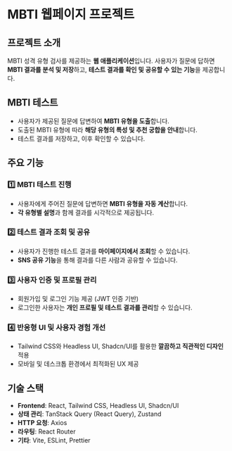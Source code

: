 # MBTI 웹페이지 프로젝트

##  프로젝트 소개
MBTI 성격 유형 검사를 제공하는 **웹 애플리케이션**입니다. 사용자가 질문에 답하면 **MBTI 결과를 분석 및 저장**하고,
**테스트 결과를 확인 및 공유할 수 있는 기능**을 제공합니다.

##  MBTI 테스트
- 사용자가 제공된 질문에 답변하여 **MBTI 유형을 도출**합니다.
- 도출된 MBTI 유형에 따라 **해당 유형의 특성 및 추천 궁합을 안내**합니다.
- 테스트 결과를 저장하고, 이후 확인할 수 있습니다.

##  주요 기능
### 1️⃣ MBTI 테스트 진행
- 사용자에게 주어진 질문에 답변하면 **MBTI 유형을 자동 계산**합니다.
- **각 유형별 설명**과 함께 결과를 시각적으로 제공됩니다.

### 2️⃣ 테스트 결과 조회 및 공유
- 사용자가 진행한 테스트 결과를 **마이페이지에서 조회**할 수 있습니다.
- **SNS 공유 기능**을 통해 결과를 다른 사람과 공유할 수 있습니다.

### 3️⃣ 사용자 인증 및 프로필 관리
- 회원가입 및 로그인 기능 제공 (JWT 인증 기반)
- 로그인한 사용자는 **개인 프로필 및 테스트 결과를 관리**할 수 있습니다.

### 4️⃣ 반응형 UI 및 사용자 경험 개선
- Tailwind CSS와 Headless UI, Shadcn/UI를 활용한 **깔끔하고 직관적인 디자인** 적용
- 모바일 및 데스크톱 환경에서 최적화된 UX 제공

##  기술 스택
- **Frontend**: React, Tailwind CSS, Headless UI, Shadcn/UI
- **상태 관리**: TanStack Query (React Query), Zustand
- **HTTP 요청**: Axios
- **라우팅**: React Router
- **기타**: Vite, ESLint, Prettier


